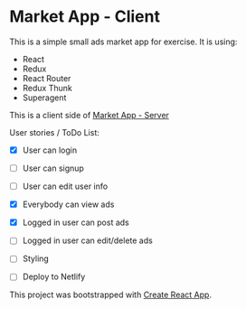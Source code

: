 # Market App - Client

This is a simple small ads market app for exercise.
It is using:
- React
- Redux
- React Router
- Redux Thunk
- Superagent

This is a client side of [Market App - Server](https://github.com/crvicek/MarketApp-server)

User stories / ToDo List:

- [x] User can login
- [ ] User can signup
- [ ] User can edit user info
- [x] Everybody can view ads
- [x] Logged in user can post ads
- [ ] Logged in user can edit/delete ads
- [ ] Styling
- [ ] Deploy to Netlify


This project was bootstrapped with [Create React App](https://github.com/facebook/create-react-app).


